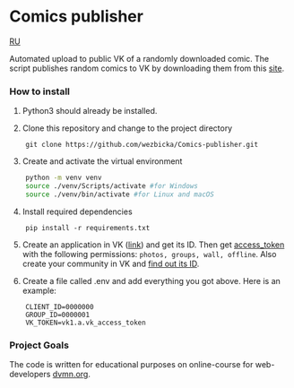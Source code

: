 # Comics publisher

<a href='README.md'>RU</a>

Automated upload to public VK of a randomly downloaded comic.
The script publishes random comics to VK by downloading them from this [site](https://xkcd.com/).

### How to install

1. Python3 should already be installed.

2. Clone this repository and change to the project directory

```
    git clone https://github.com/wezbicka/Comics-publisher.git
```
    
3. Create and activate the virtual environment

```Bash
    python -m venv venv
    source ./venv/Scripts/activate #for Windows
    source ./venv/bin/activate #for Linux and macOS
```

4. Install required dependencies
```
    pip install -r requirements.txt
```
    
5. Create an application in VK ([link](https://vk.com/apps?act=manage)) and get its ID. Then get [access_token](https://vk.com/dev/implicit_flow_user) with the following permissions: `photos, groups, wall, offline`. Also create your community in VK and [find out its ID](https://regvk.com/id/).
    
6. Create a file called .env and add everything you got above. Here is an example:

```
    CLIENT_ID=0000000
    GROUP_ID=0000001
    VK_TOKEN=vk1.a.vk_access_token
```

### Project Goals

The code is written for educational purposes on online-course for web-developers [dvmn.org](https://dvmn.org/).
